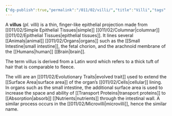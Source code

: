 ```yaml
---
{"dg-publish":true,"permalink":"/011/02/villi/","title":"Villi","tags":["BIOL422"],"noteIcon":"1","created":"2024-10-19T20:27:19.144-07:00","updated":"2024-10-03T23:06:42.801-07:00"}
---
```


A **villus** (*pl.* villi) is a thin, finger-like epithelial projection made from [[011/02/Simple Epithelial Tissues\|simple]] [[011/02/Columnar\|columnar]] [[011/02/Epithelial Tissues\|epithelial tissues]]. It lines several [[Animals\|animal]] [[011/02/Organs\|organs]] such as the [[Small Intestine\|small intestine]], the fetal chorion, and the arachnoid membrane of the [[Humans\|human]] [[Brain\|brain]].

The term villus is derived from a Latin word which refers to a thick tuft of hair that is comparable to fleece.

The villi are an [[011/02/Evolutionary Traits\|evolved trait]] used to extend the [[Surface Area\|surface area]] of the organ’s [[011/02/Cells\|cellular]] lining. In organs such as the small intestine, the additional surface area is used to increase the space and ability of [[Transport Proteins\|transport proteins]] to [[Absorption\|absorb]] [[Nutrients\|nutrients]] through the intestinal wall. A similar process occurs in the [[011/02/Microvilli\|microvilli]], hence the similar name.